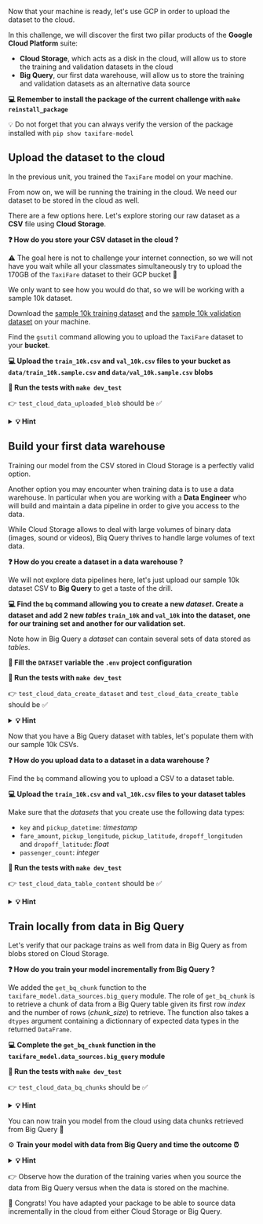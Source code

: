 
[//]: # ( challenge tech stack: cloud-storage gsutil big-query bq )

[//]: # ( challenge presentation )

Now that your machine is ready, let's use GCP in order to upload the dataset to the cloud.

In this challenge, we will discover the first two pillar products of the **Google Cloud Platform** suite:
- **Cloud Storage**, which acts as a disk in the cloud, will allow us to store the training and validation datasets in the cloud
- **Big Query**, our first data warehouse, will allow us to store the training and validation datasets as an alternative data source

**💻 Remember to install the package of the current challenge with `make reinstall_package`**

💡 Do not forget that you can always verify the version of the package installed with `pip show taxifare-model`

[//]: # ( challenge instructions )

## Upload the dataset to the cloud

In the previous unit, you trained the `TaxiFare` model on your machine.

From now on, we will be running the training in the cloud. We need our dataset to be stored in the cloud as well.

There are a few options here. Let's explore storing our raw dataset as a **CSV** file using **Cloud Storage**.

**❓ How do you store your CSV dataset in the cloud ?**

⚠️ The goal here is not to challenge your internet connection, so we will not have you wait while all your classmates simultaneously try to upload the 170GB of the `TaxiFare` dataset to their GCP bucket 🙌

We only want to see how you would do that, so we will be working with a sample 10k dataset.

Download the [sample 10k training dataset](https://wagon-public-datasets.s3.amazonaws.com/taxi-fare-ny/train_10k.csv) and the [sample 10k validation dataset](https://wagon-public-datasets.s3.amazonaws.com/taxi-fare-ny/val_10k.csv) on your machine.

Find the `gsutil` command allowing you to upload the `TaxiFare` dataset to your **bucket**.

**💻 Upload the `train_10k.csv` and `val_10k.csv` files to your bucket as `data/train_10k.sample.csv` and `data/val_10k.sample.csv` blobs**

**🧪 Run the tests with `make dev_test`**

👉 `test_cloud_data_uploaded_blob` should be ✅

<details>
  <summary markdown='span'><strong> 💡 Hint </strong></summary>


  There is a command for everything. You may use `curl` to download the data:

  ``` bash
  curl https://wagon-public-datasets.s3.amazonaws.com/taxi-fare-ny/train_10k.csv > train_10k.csv
  curl https://wagon-public-datasets.s3.amazonaws.com/taxi-fare-ny/val_10k.csv > val_10k.csv
  ```
</details>

## Build your first data warehouse

Training our model from the CSV stored in Cloud Storage is a perfectly valid option.

Another option you may encounter when training data is to use a data warehouse. In particular when you are working with a **Data Engineer** who will build and maintain a data pipeline in order to give you access to the data.

While Cloud Storage allows to deal with large volumes of binary data (images, sound or videos), Biq Query thrives to handle large volumes of text data.

**❓ How do you create a dataset in a data warehouse ?**

We will not explore data pipelines here, let's just upload our sample 10k dataset CSV to **Big Query** to get a taste of the drill.

**💻 Find the `bq` command allowing you to create a new _dataset_. Create a dataset and add 2 new _tables_ `train_10k` and `val_10k` into the dataset, one for our training set and another for our validation set.**

Note how in Big Query a *dataset* can contain several sets of data stored as *tables*.

**📝 Fill the `DATASET` variable the `.env` project configuration**

**🧪 Run the tests with `make dev_test`**

👉 `test_cloud_data_create_dataset` and `test_cloud_data_create_table` should be ✅

<details>
  <summary markdown='span'><strong> 💡 Hint </strong></summary>


  Although the `bq` command is a child of the **Google Cloud SDK** that you installed on your machine, it does not seem to be follow the same help pattern as the `gcloud` and `gsutil` commands.

  Try running `bq` without arguments to list the available sub commands.

  What you are looking for is probably in the `mk` (make) section.
</details>

Now that you have a Big Query dataset with tables, let's populate them with our sample 10k CSVs.

**❓ How do you upload data to a dataset in a data warehouse ?**

Find the `bq` command allowing you to upload a CSV to a dataset table.

**💻 Upload the `train_10k.csv` and `val_10k.csv` files to your dataset tables**

Make sure that the _datasets_ that you create use the following data types:
- `key` and `pickup_datetime`: _timestamp_
- `fare_amount`, `pickup_longitude`, `pickup_latitude`, `dropoff_longituden` and `dropoff_latitude`: _float_
- `passenger_count`: _integer_

**🧪 Run the tests with `make dev_test`**

👉 `test_cloud_data_table_content` should be ✅

<details>
  <summary markdown='span'><strong> 💡 Hint </strong></summary>


  The command will probably ask you to provide a schema for the data that you are uploading to your table (remember that we have not provided a schema for the table yet).

  In order to do that, the first option would be to have a look at the header of the CSV.

  The `head -n 11 train_10k.csv` command showing the first 11 lines of any file can be useful in order to glance at the top of the CSV (its buddy is the `tail` command).

  Once you have retrieved the list of columns, you need to define the data type that you want to use for of each of the columns (search for *big query schema data types*).

  Then you would provide the full schema of the table as an argument to the command with `--schema "key:timestamp,fare_amount:float,..."`

  This is a little cumbersome, but there are situations where you will want to specify the schema manually.

  ... Of course there is always the solution to identify a parameter of the command that would do all that work for you 😉
</details>

## Train locally from data in Big Query

Let's verify that our package trains as well from data in Big Query as from blobs stored on Cloud Storage.

**❓ How do you train your model incrementally from Big Query ?**

We added the `get_bq_chunk` function to the `taxifare_model.data_sources.big_query` module. The role of `get_bq_chunk` is to retrieve a chunk of data from a Big Query table given its first row _index_ and the number of rows (_chunk_size_) to retrieve. The function also takes a `dtypes` argument containing a dictionnary of expected data types in the returned `DataFrame`.

**💻 Complete the `get_bq_chunk` function in the `taxifare_model.data_sources.big_query` module**

**🧪 Run the tests with `make dev_test`**

👉 `test_cloud_data_bq_chunks` should be ✅

<details>
  <summary markdown='span'><strong> 💡 Hint </strong></summary>


  If you look for *Paging through data table* in Big Query, or have a look at the [Big Query python API reference](https://googleapis.dev/python/bigquery/latest/generated/google.cloud.bigquery.client.Client.html), you should identify a method allowing you to retrieve the rows of a query one chunk after the next.
</details>

You can now train you model from the cloud using data chunks retrieved from Big Query 🎉

⚙️ **Train your model with data from Big Query and time the outcome ⏰**

<details>
  <summary markdown='span'><strong> 💡 Hint </strong></summary>


  You can time the duration of a command by prefixing it with the `time` command:

  ``` bash
  time python -m taxifare_model.interface.main
  ```

  The timing appears after the command output (more help on the _time_ command with `man time`).
</details>

👉 Observe how the duration of the training varies when you source the data from Big Query versus when the data is stored on the machine.

🏁 Congrats! You have adapted your package to be able to source data incrementally in the cloud from either Cloud Storage or Big Query.
